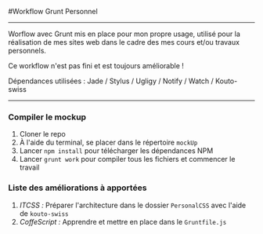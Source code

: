#Workflow Grunt Personnel

***

Worflow avec Grunt mis en place pour mon propre usage, utilisé pour la réalisation de mes sites web dans le cadre des mes cours et/ou travaux personnels.

Ce workflow n'est pas fini et est toujours améliorable !

Dépendances utilisées : Jade / Stylus / Ugligy / Notify / Watch / Kouto-swiss


***

### Compiler le mockup

1. Cloner le repo
1. À l'aide du terminal, se placer dans le répertoire `mockUp`
1. Lancer `npm install` pour télécharger les dépendances NPM
1. Lancer `grunt work` pour compiler tous les fichiers et commencer le travail

### Liste des améliorations à apportées

1. *ITCSS :* Préparer l'architecture dans le dossier `PersonalCSS` avec l'aide de `kouto-swiss`
1. *CoffeScript :* Apprendre et mettre en place dans le `Gruntfile.js`
